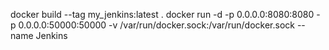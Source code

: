 docker build --tag my_jenkins:latest .
docker run -d -p 0.0.0.0:8080:8080 -p 0.0.0.0:50000:50000  -v /var/run/docker.sock:/var/run/docker.sock --name Jenkins <image name>